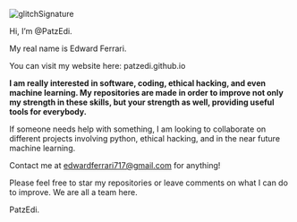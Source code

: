 


![glitchSignature](https://user-images.githubusercontent.com/116693779/223161888-8754b820-d1cb-44a0-9fe0-a7e4dabab461.gif)


Hi, I’m @PatzEdi.

My real name is Edward Ferrari.

You can visit my website here: patzedi.github.io

**I am really interested in software, coding, ethical hacking, and even machine learning. My repositories are made in order to improve not only my strength in these skills, but your strength as well, providing useful tools for everybody.**

If someone needs help with something, I am looking to collaborate on different projects involving python, ethical hacking, and in the near future machine learning.

Contact me at edwardferrari717@gmail.com for anything!

Please feel free to star my repositories or leave comments on what I can do to improve. We are all a team here.

PatzEdi.
